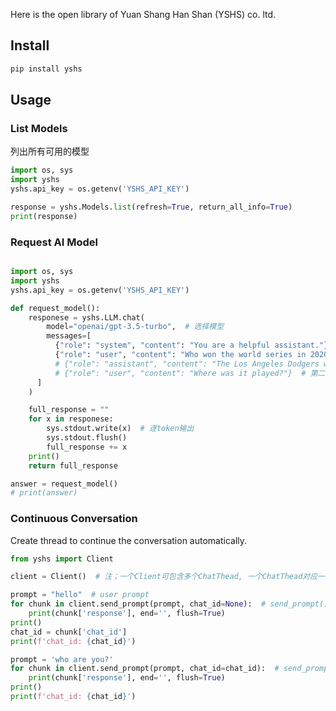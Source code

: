 

Here is the open library of Yuan Shang Han Shan (YSHS) co. ltd.


## Install

```bash
pip install yshs
```


## Usage

### List Models

列出所有可用的模型
```python
import os, sys
import yshs
yshs.api_key = os.getenv('YSHS_API_KEY')

response = yshs.Models.list(refresh=True, return_all_info=True)
print(response)
```

### Request AI Model

```python

import os, sys
import yshs
yshs.api_key = os.getenv('YSHS_API_KEY')

def request_model():
    responese = yshs.LLM.chat(
        model="openai/gpt-3.5-turbo",  # 选择模型
        messages=[
          {"role": "system", "content": "You are a helpful assistant."},  # 系统提示
          {"role": "user", "content": "Who won the world series in 2020?"},  # 第一个问题
          # {"role": "assistant", "content": "The Los Angeles Dodgers won the World Series in 2020."},  # 第一个的答案
          # {"role": "user", "content": "Where was it played?"}  # 第二个问题
      ]
    )

    full_response = ""
    for x in responese:
        sys.stdout.write(x)  # 逐token输出
        sys.stdout.flush()
        full_response += x
    print()
    return full_response

answer = request_model()
# print(answer)
```

### Continuous Conversation

Create thread to continue the conversation automatically.

```python
from yshs import Client

client = Client()  # 注；一个Client可包含多个ChatThead, 一个ChatThead对应一个Conversation（根据chat_id区分），一个Conversation有多个轮次（turns）

prompt = "hello"  # user prompt
for chunk in client.send_prompt(prompt, chat_id=None):  # send_prompt()时自动创建ChatThead
    print(chunk['response'], end='', flush=True)
print()
chat_id = chunk['chat_id']
print(f'chat_id: {chat_id}')

prompt = 'who are you?'
for chunk in client.send_prompt(prompt, chat_id=chat_id):  # send_prompt()时自动匹配ChatThead，若不存在则创建
    print(chunk['response'], end='', flush=True)
print()
print(f'chat_id: {chat_id}')

```








